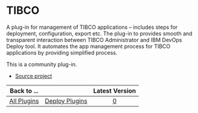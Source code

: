 
# TIBCO

A plug-in for management of TIBCO applications – includes steps for deployment, configuration, export etc. The plug-in to provides smooth and transparent interaction between TIBCO Administrator and IBM DevOps Deploy tool. It automates the app management process for TIBCO applications by providing simplified process.

This is a community plug-in.

* [Source project](https://github.com/UrbanCode/Tibco-UCD)

|Back to ...||Latest Version|
| :---: | :---: | :---: |
|[All Plugins](../../index.md)|[Deploy Plugins](../README.md)|[0]()|

